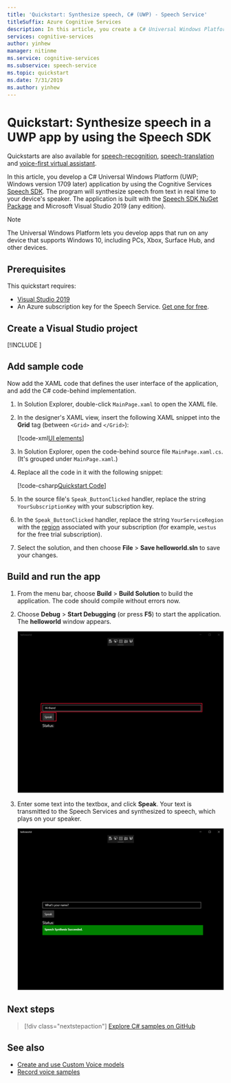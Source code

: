 ```yaml
---
title: 'Quickstart: Synthesize speech, C# (UWP) - Speech Service'
titleSuffix: Azure Cognitive Services
description: In this article, you create a C# Universal Windows Platform (UWP) application by using the Cognitive Services Speech SDK. You synthesize speech from text in real time to your device's speaker. The application is built with the Speech SDK NuGet Package and Microsoft Visual Studio 2019.
services: cognitive-services
author: yinhew
manager: nitinme
ms.service: cognitive-services
ms.subservice: speech-service
ms.topic: quickstart
ms.date: 7/31/2019
ms.author: yinhew
---
```


# Quickstart: Synthesize speech in a UWP app by using the Speech SDK

Quickstarts are also available for [speech-recognition](quickstart-csharp-uwp.md), [speech-translation](quickstart-translate-speech-uwp.md) and [voice-first virtual assistant](quickstart-virtual-assistant-csharp-uwp.md).

In this article, you develop a C# Universal Windows Platform (UWP; Windows version 1709 later) application by using the Cognitive Services [Speech SDK](speech-sdk.md). The program will synthesize speech from text in real time to your device's speaker. The application is built with the [Speech SDK NuGet Package](https://aka.ms/csspeech/nuget) and Microsoft Visual Studio 2019 (any edition).

> [!NOTE]
> The Universal Windows Platform lets you develop apps that run on any device that supports Windows 10, including PCs, Xbox, Surface Hub, and other devices.

## Prerequisites

This quickstart requires:

* [Visual Studio 2019](https://visualstudio.microsoft.com/downloads/)
* An Azure subscription key for the Speech Service. [Get one for free](get-started.md).

## Create a Visual Studio project

[!INCLUDE [](../../../includes/cognitive-services-speech-service-quickstart-uwp-create-proj.md)]

## Add sample code

Now add the XAML code that defines the user interface of the application, and add the C# code-behind implementation.

1. In Solution Explorer, double-click `MainPage.xaml` to open the XAML file.

1. In the designer's XAML view, insert the following XAML snippet into the **Grid** tag (between `<Grid>` and `</Grid>`):

   [!code-xml[UI elements](~/samples-cognitive-services-speech-sdk/quickstart/text-to-speech/csharp-uwp/helloworld/MainPage.xaml#StackPanel)]

1. In Solution Explorer, open the code-behind source file `MainPage.xaml.cs`. (It's grouped under `MainPage.xaml`.)

1. Replace all the code in it with the following snippet:

   [!code-csharp[Quickstart Code](~/samples-cognitive-services-speech-sdk/quickstart/text-to-speech/csharp-uwp/helloworld/MainPage.xaml.cs#code)]

1. In the source file's `Speak_ButtonClicked` handler, replace the string `YourSubscriptionKey` with your subscription key.

1. In the `Speak_ButtonClicked` handler, replace the string `YourServiceRegion` with the [region](regions.md) associated with your subscription (for example, `westus` for the free trial subscription).

1. Select the solution, and then choose **File** > **Save helloworld.sln** to save your changes.

## Build and run the app

1. From the menu bar, choose **Build** > **Build Solution** to build the application. The code should compile without errors now.

1. Choose **Debug** > **Start Debugging** (or press **F5**) to start the application. The **helloworld** window appears.

   ![Sample UWP speech synthesis application in C# - quickstart](media/sdk/qs-text-to-speech-uwp-helloworld-window.png)

1. Enter some text into the textbox, and click **Speak**. Your text is transmitted to the Speech Services and synthesized to speech, which plays on your speaker.

    ![Speech synthesis user interface](media/sdk/qs-tts-csharp-uwp-ui-result.png)

## Next steps

> [!div class="nextstepaction"]
> [Explore C# samples on GitHub](https://aka.ms/csspeech/samples)

## See also

- [Create and use Custom Voice models](how-to-custom-voice-create-voice.md)
- [Record voice samples](record-custom-voice-samples.md)
